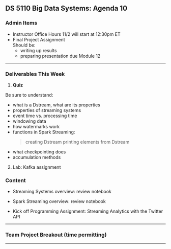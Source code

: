 ## DS 5110 Big Data Systems: Agenda 10

### Admin Items

- Instructor Office Hours 11/2 will start at 12:30pm ET
- Final Project Assignment  
  Should be:  
  - writing up results
  - preparing presentation due Module 12

---

### Deliverables This Week

1) **Quiz**  

  Be sure to understand:
  - what is a Dstream, what are its properties
  - properties of streaming systems
  - event time vs. processing time
  - windowing data
  - how watermarks work
  - functions in Spark Streaming:
    > creating Dstream
    > printing elements from Dstream
  - what checkpointing does
  - accumulation methods

2) Lab: Kafka assignment


### Content
 
- Streaming Systems overview: review notebook

- Spark Streaming overview: review notebook

- Kick off Programming Assignment: Streaming Analytics with the Twitter API

--- 

### Team Project Breakout (time permitting)

---

